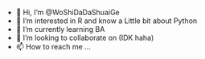 - 👋 Hi, I’m @WoShiDaDaShuaiGe
- 👀 I’m interested in R and know a Little bit about Python
- 🌱 I’m currently learning BA
- 💞️ I’m looking to collaborate on (IDK haha)
- 📫 How to reach me ...

<!---
WoShiDaDaShuaiGe/WoShiDaDaShuaiGe is a ✨ special ✨ repository because its `README.md` (this file) appears on your GitHub profile.
You can click the Preview link to take a look at your changes.
--->
